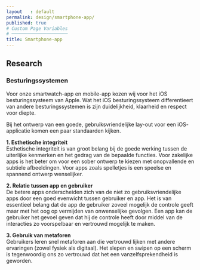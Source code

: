 ```yaml
---
layout   : default
permalink: design/smartphone-app/
published: true
# Custom Page Variables
# ─────────────────────
title: Smartphone-app
---
```

## Research
### Besturingssystemen
Voor onze smartwatch-app en mobile-app kozen wij voor het iOS besturingssysteem van Apple. Wat het iOS besturingssysteem differentieert van andere besturingssystemen is zijn duidelijkheid, klaarheid en respect voor diepte.

Bij het ontwerp van een goede, gebruiksvriendelijke lay-out voor een iOS- applicatie komen een paar standaarden kijken. 

**1. Esthetische integriteit**  
Esthetische integriteit is van groot belang bij de goede werking tussen de uiterlijke kenmerken en het gedrag van de bepaalde functies. Voor zakelijke apps is het beter om voor een sober ontwerp te kiezen met onopvallende en subtiele afbeeldingen. Voor apps zoals spelletjes is een speelse en spannend ontwerp wenselijker. 

**2. Relatie tussen app en gebruiker**  
De betere apps onderscheiden zich van de niet zo gebruiksvriendelijke apps door een goed evenwicht tussen gebruiker en app.
Het is van essentieel belang dat de app de gebruiker zoveel mogelijk de controle geeft maar met het oog op vermijden van onwenselijke gevolgen. Een app kan de gebruiker het gevoel geven dat hij de controle heeft door middel van de interacties zo voorspelbaar en vertrouwd mogelijk te maken.  

**3. Gebruik van metaforen**  
Gebruikers leren snel metaforen aan die vertrouwd lijken met andere ervaringen (zowel fysiek als digitaal). Het slepen en swipen op een scherm is tegenwoordig ons zo vertrouwd dat het een vanzelfsprekendheid is geworden.  